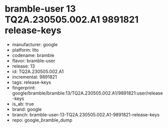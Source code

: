 # bramble-user 13 TQ2A.230505.002.A1 9891821 release-keys
- manufacturer: google
- platform: lito
- codename: bramble
- flavor: bramble-user
- release: 13
- id: TQ2A.230505.002.A1
- incremental: 9891821
- tags: release-keys
- fingerprint: google/bramble/bramble:13/TQ2A.230505.002.A1/9891821:user/release-keys
- is_ab: true
- brand: google
- branch: bramble-user-13-TQ2A.230505.002.A1-9891821-release-keys
- repo: google_bramble_dump

